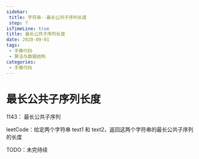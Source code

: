 ```yaml
---
sidebar:
 title: 字符串--最长公共子序列长度
 step: 7
isTimeLine: true
title: 最长公共子序列长度
date: 2020-09-01
tags:
 - 手撕代码
 - 算法与数据结构
categories:
 - 手撕代码
---
```

# 最长公共子序列长度

<LeetCode href="https://leetcode-cn.com/problems/longest-common-subsequence/">1143： 最长公共子序列</LeetCode>

leetCode：给定两个字符串 text1 和 text2，返回这两个字符串的最长公共子序列的长度

TODO：未完待续

<comment/>
<tongji/>